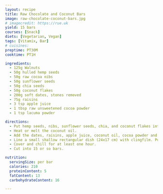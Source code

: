```yaml
---
layout: recipe
title: Raw Chocolate and Coconut Bars
image: raw-chocolate-coconut-bars.jpg
# imagecredit: https://rue.uk
yield: 15 bars
courses: [Snack]
diets: [Vegetarian, Vegan]
tags: [Vitamix, Bar]
# cuisines:
preptime: PT30M
cooktime: PT1H

ingredients:
  - 125g Walnuts
  - 50g hulled hemp seeds
  - 50g raw cocoa nibs
  - 50g sunflower seeds
  - 50g chia seeds
  - 50g coconut flakes
  - 200g soft dates, stones removed
  - 75g raisins
  - 3 tsp apple juice
  - 1 tbsp raw unsweetened cocoa powder
  - 1 tsp lacuma powder

directions:
  - Put hemp seeds, nibs, sunflower seeds, chia, and coconut flakes into vitamix. Pulse on 1 until things are chopped.
  - Heat or melt the coconut oil.
  - Add the dates, raisins, apple juice, coconut oil, cocoa powder and lacuma to the seed mix in the vitamix. Pulse on 5 until you have a firm dough. Use the tamper if necessary. If it's too dry add more coconut oil.
  - Line a small shallow rectangular dish (24x17 cm) with clingfilm. Put the mixture into the dish and spread evenly. Sprinkle coconut flakes over the top and press in lightly.
  - Cover and chill for at least one hour.
  - Cut into 15 or so bars.

nutrition:
  servingSize: per bar
  calories: 210
  proteinContent: 5
  fatContent: 13
  carbohydrateContent: 16

---
```

